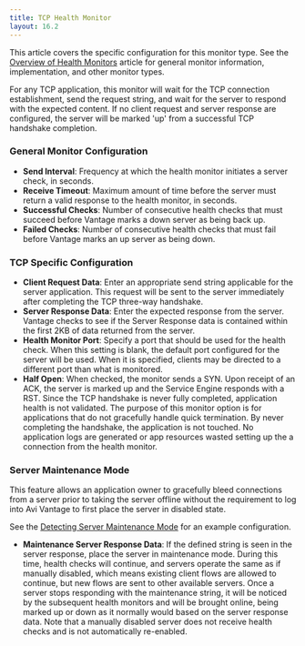 ```yaml
---
title: TCP Health Monitor
layout: 16.2
---
```

This article covers the specific configuration for this monitor type.  See the <a href="/docs/16.2/overview-of-health-monitors">Overview of Health Monitors</a> article for general monitor information, implementation, and other monitor types.

For any TCP application, this monitor will wait for the TCP connection establishment, send the request string, and wait for the server to respond with the expected content. If no client request and server response are configured, the server will be marked 'up' from a successful TCP handshake completion.

### General Monitor Configuration

* **Send Interval**:  Frequency at which the health monitor initiates a server check, in seconds.
* **Receive Timeout**:  Maximum amount of time before the server must return a valid response to the health monitor, in seconds.
* **Successful Checks**:  Number of consecutive health checks that must succeed before Vantage marks a down server as being back up.
* **Failed Checks**:  Number of consecutive health checks that must fail before Vantage marks an up server as being down. 

### TCP Specific Configuration

* **Client Request Data**:  Enter an appropriate send string applicable for the server application. This request will be sent to the server immediately after completing the TCP three-way handshake.
* **Server Response Data**:  Enter the expected response from the server. Vantage checks to see if the Server Response data is contained within the first 2KB of data returned from the server.
* **Health Monitor Port**: Specify a port that should be used for the health check. When this setting is blank, the default port configured for the server will be used. When it is specified, clients may be directed to a different port than what is monitored.
* **Half Open**:  When checked, the monitor sends a SYN.  Upon receipt of an ACK, the server is marked up and the Service Engine responds with a RST.  Since the TCP handshake is never fully completed, application health is not validated.  The purpose of this monitor option is for applications that do not gracefully handle quick termination.  By never completing the handshake, the application is not touched.  No application logs are generated or app resources wasted setting up the a connection from the health monitor. 

### Server Maintenance Mode

This feature allows an application owner to gracefully bleed connections from a server prior to taking the server offline without the requirement to log into Avi Vantage to first place the server in disabled state.

See the <a href="/docs/16.2/detecting-server-maintenance-mode-with-a-health-monitor">Detecting Server Maintenance Mode</a> for an example configuration.

* **Maintenance Server Response Data**:  If the defined string is seen in the server response, place the server in maintenance mode.  During this time, health checks will continue, and servers operate the same as if manually disabled, which means existing client flows are allowed to continue, but new flows are sent to other available servers.  Once a server stops responding with the maintenance string, it will be noticed by the subsequent health monitors and will be brought online, being marked up or down as it normally would based on the server response data.  Note that a manually disabled server does not receive health checks and is not automatically re-enabled. 